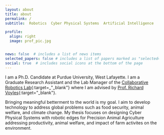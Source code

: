 ```yaml
---
layout: about
title: about
permalink: /
subtitle:  Robotics  Cyber Physical Systems  Artificial Intelligence 

profile:
  align: right
  image: prof_pic.jpg


news: false  # includes a list of news items
selected_papers: false # includes a list of papers marked as "selected={true}"
social: true  # includes social icons at the bottom of the page
---
```


I am a Ph.D. Candidate at Purdue University, West Lafayette. I am a Graduate Research Assistant and the Lab Manager of the [Collaborative Robotics Lab](https://www.purdue.edu/crl/){:target=_"_blank"} where I am advised by [Prof. Richard Voyles](https://web.ics.purdue.edu/~rvoyles/){:target="_blank"}.

Bringing meaningful betterment to the world is my goal. I aim to develop technology to address global problems such as food security, animal welfare, and climate change. My thesis focuses on designing Cyber Physical Systems with robotic edges for Precision Animal Agriculture addressing productivity, animal welfare, and impact of farm activites on the environment.
